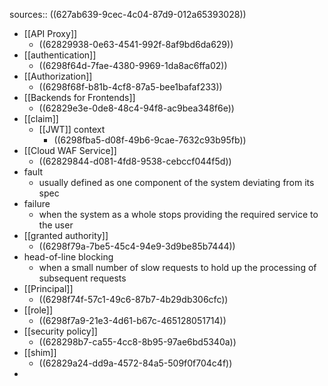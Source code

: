 sources:: ((627ab639-9cec-4c04-87d9-012a65393028))

- [[API Proxy]]
	- ((62829938-0e63-4541-992f-8af9bd6da629))
- [[authentication]]
	- ((6298f64d-7fae-4380-9969-1da8ac6ffa02))
- [[Authorization]]
	- ((6298f68f-b81b-4cf8-87a5-bee1bafaf233))
- [[Backends for Frontends]]
	- ((62829e3e-0de8-48c4-94f8-ac9bea348f6e))
- [[claim]]
	- [[JWT]] context
		- ((6298fba5-d08f-49b6-9cae-7632c93b95fb))
- [[Cloud WAF Service]]
	- ((62829844-d081-4fd8-9538-cebccf044f5d))
- fault
	- usually defined as one component of the system deviating from its spec
- failure
	- when the system as a whole stops providing the required service to the user
- [[granted authority]]
	- ((6298f79a-7be5-45c4-94e9-3d9be85b7444))
- head-of-line blocking
	- when a small number of slow requests to hold up the processing of subsequent requests
- [[Principal]]
	- ((6298f74f-57c1-49c6-87b7-4b29db306cfc))
- [[role]]
	- ((6298f7a9-21e3-4d61-b67c-465128051714))
- [[security policy]]
	- ((628298b7-ca55-4cc8-8b95-97ae6bd5340a))
- [[shim]]
	- ((62829a24-dd9a-4572-84a5-509f0f704c4f))
-